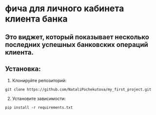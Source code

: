 # фича для личного кабинета клиента банка
## Это виджет, который показывает несколько последних успешных банковских операций клиента.
## Установка:
1. Клонируйте репозиторий:
```
git clone https://github.com/NataliPochekutova/my_first_project.git
```
2. Установите зависимости:
```
pip install -r requirements.txt
